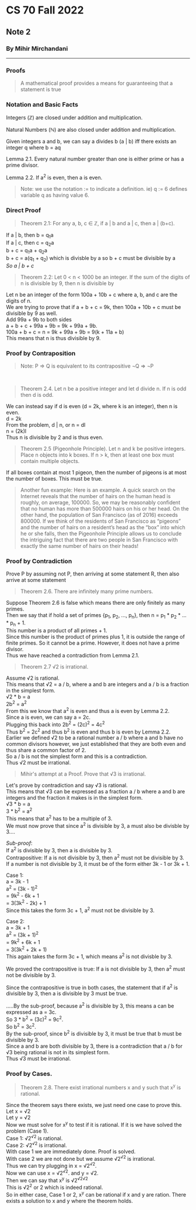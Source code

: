 # CS 70 Fall 2022
## Note 2
### By Mihir Mirchandani
---


### Proofs

> A mathematical proof provides a means for guaranteeing that a statement is true

### Notation and Basic Facts

Integers (ℤ) are closed under addition and multiplication.

Natural Numbers (ℕ) are also closed under addition and multiplication.

Given integers a and b, we can say a divides b (a | b) iff there exists an integer q where b = aq

Lemma 2.1. Every natural number greater than one is either prime or has a prime divisor.

Lemma 2.2. If a<sup>2</sup> is even, then a is even.

> Note: we use the notation := to indicate a definition. ie) q := 6 defines variable q as having value 6.

### Direct Proof

> Theorem 2.1: For any a, b, c ∈ ℤ, if a | b and a | c, then a | (b+c).

If a | b, then b = q<sub>1</sub>a <br>
If a | c, then c = q<sub>2</sub>a <br>
b + c = q<sub>1</sub>a + q<sub>2</sub>a <br>
b + c = a(q<sub>1</sub> + q<sub>2</sub>) which is divisble by a so b + c must be divisible by a <br>
*So a | b + c*

> Theorem 2.2: Let 0 < n < 1000 be an integer. If the sum of the digits of n is divisible by 9, then n is divisible by

Let n be an integer of the form 100a + 10b + c where a, b, and c are the digits of n. <br>
We are trying to prove that if a + b + c = 9k, then 100a + 10b + c must be divisible by 9 as well. <br>
Add 99a + 9b to both sides <br>
a + b + c + 99a + 9b = 9k + 99a + 9b. <br>
100a + b + c = n = 9k + 99a + 9b = 9(k + 11a + b) <br>
This means that n is thus divisible by 9.

### Proof by Contraposition

> Note: P ⇒ Q is equivalent to its contrapositive ¬Q ⇒ ¬P

<br>

> Theorem 2.4. Let n be a positive integer and let d divide n. If n is odd then d is odd.

We can instead say if d is even (d = 2k, where k is an integer), then n is even. <br>
d = 2k <br>
From the problem, d | n, or n = dl <br>
n = (2k)l <br>
Thus n is divisible by 2 and is thus even.

> Theorem 2.5 (Pigeonhole Principle). Let n and k be positive integers. Place n objects into k boxes. If n > k, then at least one box must contain multiple objects.

If all boxes contain at most 1 pigeon, then the number of pigeons is at most the number of boxes. This must be true.

> Another fun example:
Here is an example. A quick search on the Internet reveals that the number of hairs on the human head is roughly, on average, 100000. So, we may be reasonably confident that no human has more than 500000 hairs on his or her head. On the other hand, the population of San Francisco (as of 2016) exceeds 800000. If we think of the residents of San Francisco as “pigeons” and the number of hairs on a resident’s head as the “box” into which he or she falls, then the Pigeonhole Principle allows us to conclude the intriguing fact that there are two people in San Francisco with exactly the same number of hairs on their heads!

### Proof by Contradiction

Prove P by assuming not P, then arriving at some statement R, then also arrive at some statement

> Theorem 2.6. There are infinitely many prime numbers.

Suppose Theorem 2.6 is false which means there are only finitely as many primes. <br>
Then we say that if hold a set of primes {p<sub>1</sub>, p<sub>2</sub>, ..., p<sub>n</sub>}, then n = p<sub>1</sub> * p<sub>2</sub> * ... * p<sub>n</sub> + 1. <br>
This number is a product of all primes + 1. <br>
Since this number is the product of primes plus 1, it is outside the range of finite primes. So it cannot be a prime. However, it does not have a prime divisor. <br>
Thus we have reached a contradiction from Lemma 2.1.

> Theorem 2.7 √2 is irrational.

Assume √2 is rational. <br>
This means that √2 = a / b, where a and b are integers and a / b is a fraction in the simplest form. <br>
√2 * b = a <br>
2b<sup>2</sup> = a<sup>2</sup> <br>
From this we know that a<sup>2</sup> is even and thus a is even by Lemma 2.2. <br>
Since a is even, we can say a = 2c. <br>
Plugging this back into 2b<sup>2</sup> = (2c)<sup>2</sup> = 4c<sup>2</sup> <br>
Thus b<sup>2</sup> = 2c<sup>2</sup> and thus b<sup>2</sup> is even and thus b is even by Lemma 2.2. <br>
Earlier we defined √2 to be a rational number a / b where a and b have no common divisors however, we just established that they are both even and thus share a common factor of 2. <br>
So a / b is not the simplest form and this is a contradiction. <br>
Thus √2 must be irrational.

> Mihir's attempt at a Proof. Prove that √3 is irrational.

Let's prove by contradiction and say √3 is rational. <br>
This means that √3 can be expressed as a fraction a / b where a and b are integers and the fraction it makes is in the simplest form. <br>
√3 * b = a <br>
3 * b<sup>2</sup> = a<sup>2</sup> <br>
This means that a<sup>2</sup> has to be a multiple of 3. <br>
We must now prove that since a<sup>2</sup> is divisible by 3, a must also be divisble by 3.... <br>


*Sub-proof*: <br>
If a<sup>2</sup> is divisible by 3, then a is divisible by 3. <br>
Contrapositive: If a is not divisible by 3, then a<sup>2</sup> must not be divisible by 3. <br>
If a number is not divisible by 3, it must be of the form either 3k - 1 or 3k + 1.

Case 1: <br>
a = 3k - 1 <br>
a<sup>2</sup> = (3k - 1)<sup>2</sup> <br>
= 9k<sup>2</sup> - 6k + 1 <br>
= 3(3k<sup>2</sup> - 2k) + 1 <br>
Since this takes the form 3c + 1, a<sup>2</sup> must not be divisible by 3.

Case 2: <br>
a = 3k + 1 <br>
a<sup>2</sup> = (3k + 1)<sup>2</sup> <br>
= 9k<sup>2</sup> + 6k + 1 <br>
= 3(3k<sup>2</sup> + 2k + 1) <br>
This again takes the form 3c + 1, which means a<sup>2</sup> is not divisble by 3.

We proved the contrapositive is true: If a is not divisible by 3, then a<sup>2</sup> must not be divisible by 3.

Since the contrapositive is true in both cases, the statement that if a<sup>2</sup> is divisible by 3, then a is divisible by 3 must be true.

.....By the sub-proof, because a<sup>2</sup> is divisible by 3, this means a can be expressed as a = 3c. <br>
So 3 * b<sup>2</sup> = (3c)<sup>2</sup> = 9c<sup>2</sup>. <br>
So b<sup>2</sup> = 3c<sup>2</sup>. <br>
By the sub-proof, since b<sup>2</sup> is divisible by 3, it must be true that b must be divisible by 3. <br>
Since a and b are both divisible by 3, there is a contradiction that a / b for √3 being rational is not in its simplest form. <br>
Thus √3 must be irrational.



### Proof by Cases.

> Theorem 2.8. There exist irrational numbers x and y such that x<sup>y</sup>
is rational.

Since the theorem says there exists, we just need one case to prove this. <br>
Let x = √2 <br>
Let y = √2 <br>
Now we must solve for x<sup>y</sup> to test if it is rational. If it is we have solved the problem (Case 1). <br>
Case 1: √2<sup>√2</sup> is rational. <br>
Case 2: √2<sup>√2</sup> is irrational. <br>
With case 1 we are immediately done. Proof is solved. <br>
With case 2 we are not done but we assume √2<sup>√2</sup> is irrational. <br>
Thus we can try plugging in x = √2<sup>√2</sup>. <br>
Now we can use x = √2<sup>√2</sup>. and y = √2. <br>
Then we can say that x<sup>y</sup> is √2<sup>√2</sup><sup>√2</sup> <br>
This is √2<sup>2</sup> or 2 which is indeed rational. <br>
So in either case, Case 1 or 2, x<sup>y</sup> can be rational if x and y are ration. There exists a solution to x and y where the theorem holds.
